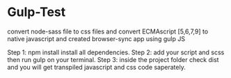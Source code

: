 # Gulp-Test
convert node-sass file to css files and convert ECMAscript [5,6,7,9] to native javascript and created browser-sync app using gulp JS

Step 1: npm install install all dependencies.
Step 2: add your script and scss then run gulp on your terminal.
Step 3: inside the project folder check dist and you will get transpiled javascript and css code saperately.
